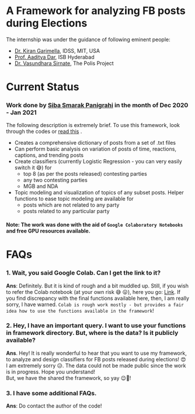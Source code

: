 # A Framework for analyzing FB posts during Elections

The internship was under the guidance of following eminent people:
- [Dr. Kiran Garimella](https://idss.mit.edu/staff/kiran-garimella/), IDSS, MIT, USA
- [Prof. Aaditya Dar](https://www.isb.edu/en/research-thought-leadership/faculty/faculty-directory/aaditya-dar.html), ISB Hyderabad
- [Dr. Vasundhara Sirnate](https://en.wikipedia.org/wiki/Vasundhara_Sirnate), The Polis Project

# Current Status
### Work done by [Siba Smarak Panigrahi](https://sibasmarak.github.io/) in the month of Dec 2020 - Jan 2021

The following description is extremely brief. To use this framework, look through the codes or [read this](https://github.com/sibasmarak/elections/blob/master/framework/README.md)
.
- Creates a comprehensive dictionary of posts from a set of .txt files
- Can perform basic analysis on variation of posts of time, reactions, captions, and trending posts
- Create classifiers (currently Logistic Regression - you can very easily switch it :sweat_smile:) for
    - top 8 (as per the posts released) contesting parties
    - any two contesting parties 
    - MGB and NDA
- Topic modeling and visualization of topics of any subset posts. Helper functions to ease topic modeling are available for
    - posts which are not related to any party
    - posts related to any particular party
    
#### Note: The work was done with the aid of `Google Colaboratory Notebooks` and free GPU resources available.

# FAQs
### 1. Wait, you said Google Colab. Can I get the link to it?
**Ans**: Definitely. But it is kind of rough and a bit muddled up. Still, if you wish to refer the Colab notebook (at your own risk :sweat_smile: :stuck_out_tongue:), here you go: [Link](https://colab.research.google.com/drive/1IkqECHTIL-41i_Xeh7wmrGXLSodd2mEf?usp=sharing). If you find discrepancy with the final functions available here, then, I am really sorry, I have warned. `Colab is rough work mostly - but provides a fair idea how to use the functions available in the framework`!

### 2. Hey, I have an important query. I want to use your functions in framework directory. But, where is the data? Is it publicly available?
**Ans**. Hey! It is really wonderful to hear that you want to use my framework, to analyze and design classifiers for FB posts released during elections! :heart_eyes:  
I am extremely sorry :disappointed_relieved:. The data could not be made public since the work is in progress. Hope you understand!    
But, we have the shared the framework, so yay :wink::star_struck:!

### 3. I have some additional FAQs.
**Ans**: Do contact the author of the code!  
